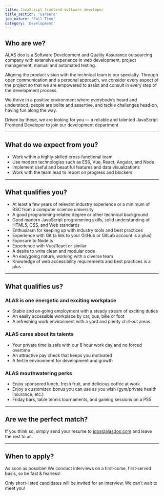 ```yaml
---
title: JavaScript frontend software developer
title_section: 'Careers'
job_nature: 'Full Time'
category: 'Development'
---
```


## Who are we?

ALAS doo is a Software Development and Quality Assurance outsourcing company with extensive experience in web development, project management, manual and automated testing.

Aligning the product vision with the technical team is our specialty. Through open communication and a personal approach, we consider every aspect of the project so that we are empowered to assist and consult in every step of the development process.

We thrive in a positive environment where everybody’s heard and understood, people are polite and assertive, and tackle challenges head&#8209;on, having fun along the way.

Driven by these, we are looking for you &mdash; a reliable and talented JavaScript Frontend Developer to join our development department.

---

## What do we expect from you?

- Work within a highly&#8209;skilled cross&#8209;functional team
- Use modern technologies such as ES6, Vue, React, Angular, and Node
- Implement useful and beautiful features and data visualizations
- Work with the team lead to report on progress and blockers

---

## What qualifies you?

- At least a few years of relevant industry experience or a minimum of BSC from a computer science university
- A good programming&#8209;related degree or other technical background
- Good modern JavaScript programming skills, solid understanding of HTML5, CSS, and Web standards
- Enthusiasm for keeping up with industry tools and best practices
- Experience with Git (a link to your GitHub or GitLab account is a plus)
- Exposure to Node.js
- Experience with Vue/React or similar
- A desire to write clean and modular code
- An easygoing nature, working with a diverse team
- Knowledge of web accessibility requirements and best practices is a plus

---

## What qualifies us?

### ALAS is one energetic and exciting workplace

- Stable and on&#8209;going employment with a steady stream of exciting duties
- An easily accessible workplace by car, bus, bike or foot
- A refreshing work environment with a yard and plenty chill&#8209;out areas

### ALAS cares about its talents

- Your private time is safe with our 8 hour work day and no forced overtime
- An attractive pay check that keeps you motivated
- A fertile environment for development and growth

### ALAS mouthwatering perks

- Enjoy sponsored lunch, fresh fruit, and delicious coffee at work
- Enjoy a customized bonus you can use as you wish (gym/private health insurance, etc.)
- Friday bars, table tennis tournaments, and gaming sessions on a PS5

---

## Are we the perfect match?

If you think so, simply send your resume to <jobs@alasdoo.com> and leave the rest to us.

---

## When to apply?

As soon as possible!
We conduct interviews on a first&#8209;come, first&#8209;served basis, so be fast & fearless!

Only short&#8209;listed candidates will be invited for an interview. We can’t wait to meet you!
